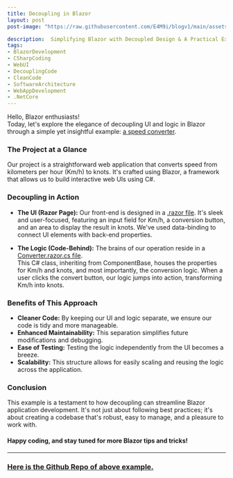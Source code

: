 ```yaml
---
title: Decoupling in Blazor
layout: post
post-image: "https://raw.githubusercontent.com/E4M9i/blogv1/main/assets/images/blazor01.png"

description:  Simplifying Blazor with Decoupled Design & A Practical Example
tags:
- BlazorDevelopment
- CSharpCoding
- WebUI
- DecouplingCode
- CleanCode
- SoftwareArchitecture
- WebAppDevelopment
- .NetCore
---
```


Hello, Blazor enthusiasts!<br> 
Today, let's explore the elegance of decoupling UI and logic in Blazor through a simple yet insightful example: [a speed converter](https://github.com/E4M9i/HappyBlazing/tree/master).

### The Project at a Glance

Our project is a straightforward web application that converts speed from kilometers per hour (Km/h) to knots. It's crafted using Blazor, a framework that allows us to build interactive web UIs using C#.

### Decoupling in Action

* **The UI (Razor Page):** Our front-end is designed in a [.razor file](https://github.com/E4M9i/HappyBlazing/blob/master/HappyBlazing/Pages/DecoupledConverter.razor). It's sleek and user-focused, featuring an input field for Km/h, a conversion button, and an area to display the result in knots. We've used data-binding to connect UI elements with back-end properties.

* **The Logic (Code-Behind):** The brains of our operation reside in a [Converter.razor.cs file](https://github.com/E4M9i/HappyBlazing/blob/master/HappyBlazing/Pages/DecoupledConverter.razor.cs). <br>
This C# class, inheriting from ComponentBase, houses the properties for Km/h and knots, and most importantly, the conversion logic. When a user clicks the convert button, our logic jumps into action, transforming Km/h into knots.

### Benefits of This Approach

* **Cleaner Code:** By keeping our UI and logic separate, we ensure our code is tidy and more manageable.
* **Enhanced Maintainability:** This separation simplifies future modifications and debugging.
* **Ease of Testing:** Testing the logic independently from the UI becomes a breeze.
* **Scalability:** This structure allows for easily scaling and reusing the logic across the application.

### Conclusion

This example is a testament to how decoupling can streamline Blazor application development. It's not just about following best practices; it's about creating a codebase that's robust, easy to manage, and a pleasure to work with.

#### Happy coding, and stay tuned for more Blazor tips and tricks!

---
### [Here is the Github Repo of above example.](https://github.com/E4M9i/HappyBlazing/tree/master/HappyBlazing)

